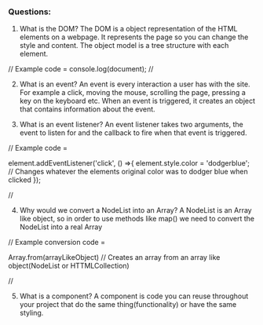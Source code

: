 
### Questions:

1. What is the DOM? The DOM is a object representation of the HTML elements on a webpage. It represents the page so you can change the style and content. The object model is a tree structure with each element.

// Example code = console.log(document); //

2. What is an event? An event is every interaction a user has with the site. For example a click, moving the mouse, scrolling the page, pressing a key on the keyboard etc. When an event is triggered, it creates an object that contains information about the event.

3. What is an event listener? An event listener takes two arguments, the event to listen for and the callback to fire when that event is triggered.

// Example code = 

element.addEventListener('click', () =>{
    element.style.color = 'dodgerblue';   // Changes whatever the elements original color was to dodger blue when clicked
});

//

4. Why would we convert a NodeList into an Array? A NodeList is an Array like object, so in order to use methods like map() we need to convert the NodeList into a real Array

// Example conversion code =

Array.from(arrayLikeObject) // Creates an array from an array like object(NodeList or HTTMLCollection)

//

5. What is a component? A component is code you can reuse throughout your project that do the same thing(functionality) or have the same styling.